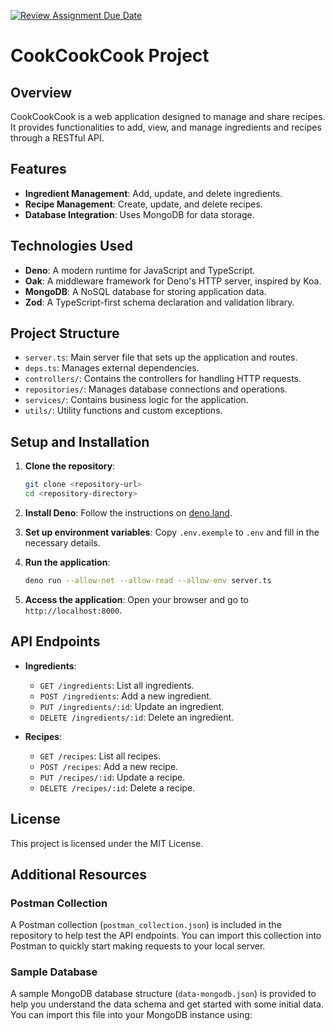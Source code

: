 [![Review Assignment Due Date](https://classroom.github.com/assets/deadline-readme-button-22041afd0340ce965d47ae6ef1cefeee28c7c493a6346c4f15d667ab976d596c.svg)](https://classroom.github.com/a/5DxnKIye)

# CookCookCook Project

## Overview

CookCookCook is a web application designed to manage and share recipes. It provides functionalities to add, view, and
manage ingredients and recipes through a RESTful API.

## Features

-   **Ingredient Management**: Add, update, and delete ingredients.
-   **Recipe Management**: Create, update, and delete recipes.
-   **Database Integration**: Uses MongoDB for data storage.

## Technologies Used

-   **Deno**: A modern runtime for JavaScript and TypeScript.
-   **Oak**: A middleware framework for Deno's HTTP server, inspired by Koa.
-   **MongoDB**: A NoSQL database for storing application data.
-   **Zod**: A TypeScript-first schema declaration and validation library.

## Project Structure

-   `server.ts`: Main server file that sets up the application and routes.
-   `deps.ts`: Manages external dependencies.
-   `controllers/`: Contains the controllers for handling HTTP requests.
-   `repositories/`: Manages database connections and operations.
-   `services/`: Contains business logic for the application.
-   `utils/`: Utility functions and custom exceptions.

## Setup and Installation

1. **Clone the repository**:

    ```bash
    git clone <repository-url>
    cd <repository-directory>
    ```

2. **Install Deno**: Follow the instructions on [deno.land](https://deno.land/#installation).

3. **Set up environment variables**: Copy `.env.exemple` to `.env` and fill in the necessary details.

4. **Run the application**:

    ```bash
    deno run --allow-net --allow-read --allow-env server.ts
    ```

5. **Access the application**: Open your browser and go to `http://localhost:8000`.

## API Endpoints

-   **Ingredients**:

    -   `GET /ingredients`: List all ingredients.
    -   `POST /ingredients`: Add a new ingredient.
    -   `PUT /ingredients/:id`: Update an ingredient.
    -   `DELETE /ingredients/:id`: Delete an ingredient.

-   **Recipes**:
    -   `GET /recipes`: List all recipes.
    -   `POST /recipes`: Add a new recipe.
    -   `PUT /recipes/:id`: Update a recipe.
    -   `DELETE /recipes/:id`: Delete a recipe.

## License

This project is licensed under the MIT License.

## Additional Resources

### Postman Collection

A Postman collection (`postman_collection.json`) is included in the repository to help test the API endpoints. You can
import this collection into Postman to quickly start making requests to your local server.

### Sample Database

A sample MongoDB database structure (`data-mongodb.json`) is provided to help you understand the data schema and get
started with some initial data. You can import this file into your MongoDB instance using:
